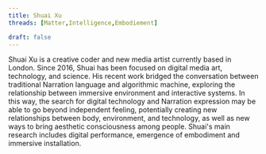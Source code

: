 ```yaml
---
title: Shuai Xu
threads: [Matter,Intelligence,Embodiement]

draft: false
---
```


Shuai Xu is a creative coder and new media artist currently based in London. Since 2016, Shuai has been focused on digital media art, technology, and science. His recent work bridged the conversation between traditional Narration language and algorithmic machine, exploring the relationship between immersive environment and interactive systems. In this way, the search for digital technology and Narration expression may be able to go beyond independent feeling, potentially creating new relationships between body, environment, and technology, as well as new ways to bring aesthetic consciousness among people. Shuai's main research includes digital performance, emergence of embodiment and immersive installation.